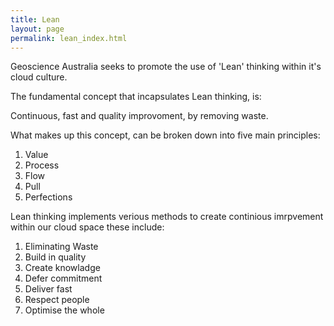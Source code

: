 ```yaml
---
title: Lean
layout: page
permalink: lean_index.html
---
```


Geoscience Australia seeks to promote the use of 'Lean' thinking within it's cloud culture.

The fundamental concept that incapsulates Lean thinking, is:

Continuous, fast and quality improvoment, by removing waste.

What makes up this concept, can be broken down into five main principles:

  1. Value
  2. Process
  3. Flow
  4. Pull
  5. Perfections

Lean thinking implements verious methods to create continious imrpvement within our cloud space these include:

  1. Eliminating Waste
  2. Build in quality
  3. Create knowladge
  4. Defer commitment
  5. Deliver fast
  6. Respect people
  7. Optimise the whole
  
